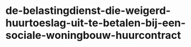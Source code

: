 # de-belastingdienst-die-weigerd-huurtoeslag-uit-te-betalen-bij-een-sociale-woningbouw-huurcontract

